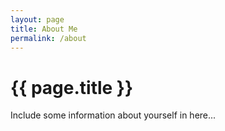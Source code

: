 ```yaml
---
layout: page
title: About Me
permalink: /about
---
```


# {{ page.title }}

Include some information about yourself in here...